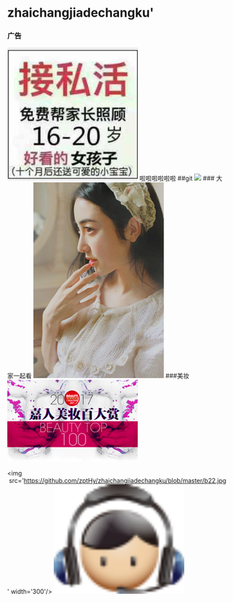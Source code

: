 # zhaichangjiadechangku'
### 广告
<img src="https://github.com/zptHy/zhaichangjiadechangku/blob/master/TIM%E6%88%AA%E5%9B%BE201712121122%E8%BE%85%E5%AF%BC%E8%B4%B922.png" width="300"/>
啦啦啦啦啦啦
##git
<img src='https://github.com/zptHy/zhaichangjiadechangku/blob/master/git.png' width='300' />
### 大家一起看
<img src='https://github.com/zptHy/zhaichangjiadechangku/blob/master/72.jpg' width="300" />
###美妆
<img src='https://github.com/zptHy/zhaichangjiadechangku/blob/master/l_2.jpg'width='300' />

<img  src='https://github.com/zptHy/zhaichangjiadechangku/blob/master/b22.jpg' width='300'/>
<img  src='https://github.com/zptHy/zhaichangjiadechangku/blob/master/boy.png' width='300'/>

